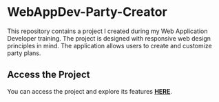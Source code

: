 # WebAppDev-Party-Creator

This repository contains a project I created during my Web Application Developer training. The project is designed with responsive web design principles in mind. The application allows users to create and customize party plans.

## Access the Project

You can access the project and explore its features **[HERE](https://martinholts.github.io/WebAppDev-Party-Creator)**.
